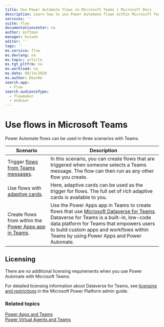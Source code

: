 ```yaml
---
title: Use Power Automate flows in Microsoft Teams | Microsoft Docs
description: Learn how to use Power Automate flows within Microsoft Teams.
services: ''
suite: flow
documentationcenter: na
author: msftman
manager: kvivek
editor: ''
tags: ''
ms.service: flow
ms.devlang: na
ms.topic: article
ms.tgt_pltfrm: na
ms.workload: na
ms.date: 09/14/2020
ms.author: DeonHe
search.app: 
  - Flow
search.audienceType: 
  - flowmaker
  - enduser
---
```


# Use flows in Microsoft Teams

Power Automate flows can be used in three scenarios with Teams.<!--Via Writing Style Guide, introduce tables with a period, not a colon.-->

Scenario|Description
--------|-------
Trigger [flows from Teams messages](../trigger-flow-teams-message.md).| In this scenario, you can create flows that are triggered when someone selects a Teams message. The flow can then run as any other flow you create.
Use flows with [adaptive cards](../create-adaptive-cards.md).| Here, adaptive cards can be used as the trigger for flows. The full set of rich adaptive cards is available to you.
Create flows from within the [Power Apps app in Teams](./create-flows-power-apps-app.md).|Use the Power Apps app in Teams to create flows that use [Microsoft Dataverse for Teams](/powerapps/teams/overview). Dataverse for Teams is a built-in, low-code data platform for Teams that empowers users to build custom apps and workflows within Teams by using Power Apps and Power Automate.

## Licensing

There are no additional licensing requirements when you use Power Automate with Microsoft Teams.

For detailed licensing information about Dataverse for Teams, see [licensing and restrictions](/power-platform/admin/about-teams-environment#licensing-and-restrictions) in the Microsoft Power Platform admin guide.

### Related topics

[Power Apps and Teams](/powerapps/teams/overview)<br/>
[Power Virtual Agents and Teams](https://aka.ms/pva-teams-docs)
